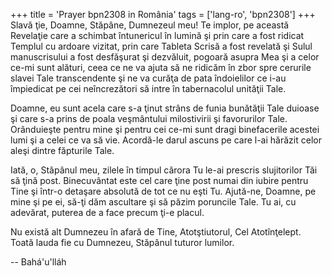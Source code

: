 +++
title = 'Prayer bpn2308 in România'
tags = ['lang-ro', 'bpn2308']
+++
Slavă ţie, Doamne, Stăpâne, Dumnezeul
meu! Te implor, pe această Revelaţie care a schimbat întunericul în lumină şi prin care a fost ridicat Templul cu ardoare vizitat, prin care Tableta Scrisă a fost revelată şi Sulul manuscrisului a fost desfăşurat şi dezvăluit, pogoară asupra Mea şi a celor ce-mi sunt alături, ceea ce ne va ajuta să ne ridicăm în zbor spre cerurile slavei Tale transcendente şi ne va curăţa de pata îndoielilor ce i-au împiedicat pe cei neîncrezători să intre în tabernacolul unităţii Tale.

Doamne, eu sunt acela care s-a ţinut strâns de funia bunătăţii Tale duioase şi care s-a prins de poala veşmântului milostivirii şi favorurilor Tale. Orânduieşte pentru mine şi pentru cei ce-mi sunt dragi binefacerile acestei lumi şi a celei ce va să vie. Acordă-le darul ascuns pe care l-ai hărăzit celor aleşi dintre făpturile Tale.

Iată, o, Stăpânul meu, zilele în timpul cărora Tu le-ai prescris slujitorilor Tăi să ţină post. Binecuvântat este cel care ţine post numai din iubire pentru Tine şi într-o detaşare absolută de tot ce nu eşti Tu. Ajută-ne, Doamne, pe mine şi pe ei, să-ţi dăm ascultare şi să păzim poruncile Tale. Tu ai, cu adevărat, puterea de a face precum ţi-e placul.

Nu există alt Dumnezeu în afară de Tine, Atotştiutorul, Cel Atotînţelept. Toată lauda fie cu Dumnezeu, Stăpânul tuturor lumilor.

-- Bahá'u'lláh
